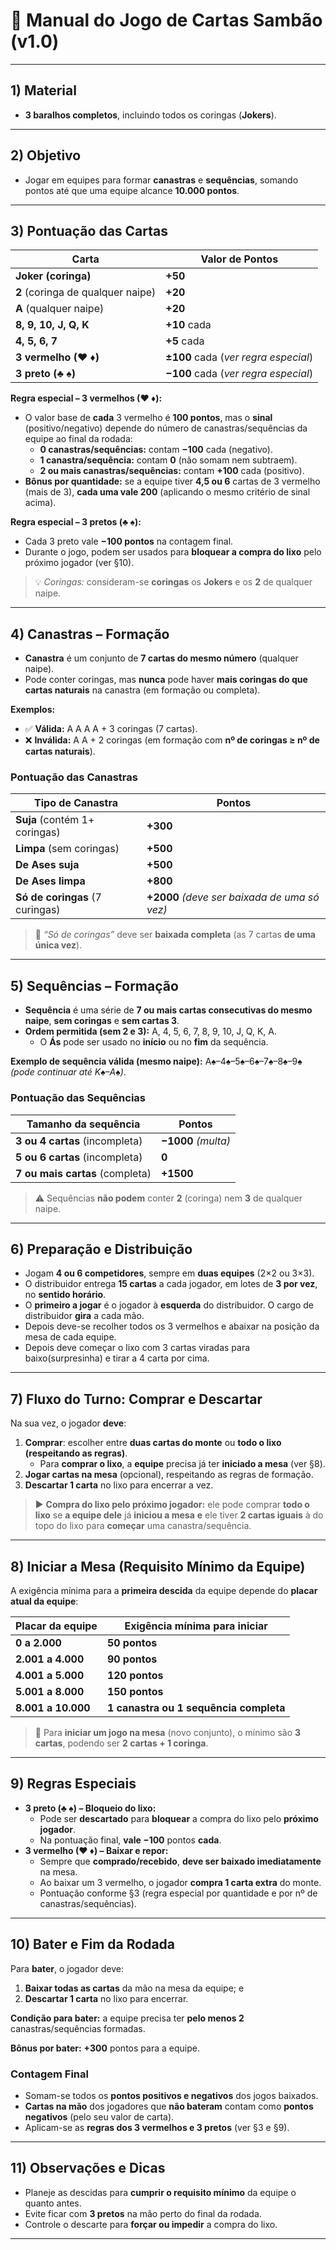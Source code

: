# 📖 Manual do Jogo de Cartas **Sambão** (v1.0)

---

## 1) Material

- **3 baralhos completos**, incluindo todos os coringas (**Jokers**).

---

## 2) Objetivo

- Jogar em equipes para formar **canastras** e **sequências**, somando pontos até que uma equipe alcance **10.000 pontos**.

---

## 3) Pontuação das Cartas

| Carta                             | Valor de Pontos                      |
| --------------------------------- | ------------------------------------ |
| **Joker (coringa)**               | **+50**                              |
| **2** (coringa de qualquer naipe) | **+20**                              |
| **A** (qualquer naipe)            | **+20**                              |
| **8, 9, 10, J, Q, K**             | **+10** cada                         |
| **4, 5, 6, 7**                    | **+5** cada                          |
| **3 vermelho (♥ ♦)**              | **±100** cada (*ver regra especial*) |
| **3 preto (♣ ♠)**                 | **−100** cada (*ver regra especial*) |

**Regra especial – 3 vermelhos (♥ ♦):**

- O valor base de **cada** 3 vermelho é **100 pontos**, mas o **sinal** (positivo/negativo) depende do número de canastras/sequências da equipe ao final da rodada:
  - **0 canastras/sequências:** contam **−100** cada (negativo).
  - **1 canastra/sequência:** contam **0** (não somam nem subtraem).
  - **2 ou mais canastras/sequências:** contam **+100** cada (positivo).
- **Bônus por quantidade:** se a equipe tiver **4,5 ou 6** cartas de 3 vermelho (mais de 3), **cada uma vale 200** (aplicando o mesmo critério de sinal acima).

**Regra especial – 3 pretos (♣ ♠):**

- Cada 3 preto vale **−100 pontos** na contagem final.
- Durante o jogo, podem ser usados para **bloquear a compra do lixo** pelo próximo jogador (ver §10).

> 💡 *Coringas:* consideram-se **coringas** os **Jokers** e os **2** de qualquer naipe.

---

## 4) Canastras – Formação

- **Canastra** é um conjunto de **7 cartas do mesmo número** (qualquer naipe).
- Pode conter coringas, mas **nunca** pode haver **mais coringas do que cartas naturais** na canastra (em formação ou completa).

**Exemplos:**

- ✅ **Válida:** A A A A + 3 coringas (7 cartas).
- ❌ **Inválida:** A A + 2 coringas (em formação com **nº de coringas ≥ nº de cartas naturais**).

### Pontuação das Canastras

| Tipo de Canastra                | Pontos                                       |
| ------------------------------- | -------------------------------------------- |
| **Suja** (contém 1+ coringas)   | **+300**                                     |
| **Limpa** (sem coringas)        | **+500**                                     |
| **De Ases suja**                | **+500**                                     |
| **De Ases limpa**               | **+800**                                     |
| **Só de coringas** (7 curingas) | **+2000** *(deve ser baixada de uma só vez)* |

> 📌 *“Só de coringas”* deve ser **baixada completa** (as 7 cartas **de uma única vez**).

---

## 5) Sequências – Formação

- **Sequência** é uma série de **7 ou mais cartas consecutivas do mesmo naipe**, **sem coringas** e **sem cartas 3**.
- **Ordem permitida (sem 2 e 3):** A, 4, 5, 6, 7, 8, 9, 10, J, Q, K, A.
  - O **Ás** pode ser usado no **início** ou no **fim** da sequência.

**Exemplo de sequência válida (mesmo naipe):** A♠–4♠–5♠–6♠–7♠–8♠–9♠ *(pode continuar até K♠–A♠)*.

### Pontuação das Sequências

| Tamanho da sequência            | Pontos              |
| ------------------------------- | ------------------- |
| **3 ou 4 cartas** (incompleta)  | **−1000** *(multa)* |
| **5 ou 6 cartas** (incompleta)  | **0**               |
| **7 ou mais cartas** (completa) | **+1500**           |

> ⚠️ Sequências **não podem** conter **2** (coringa) nem **3** de qualquer naipe.

---

## 6) Preparação e Distribuição

- Jogam **4 ou 6 competidores**, sempre em **duas equipes** (2×2 ou 3×3).
- O distribuidor entrega **15 cartas** a cada jogador, em lotes de **3 por vez**, no **sentido horário**.
- O **primeiro a jogar** é o jogador à **esquerda** do distribuidor. O cargo de distribuidor **gira** a cada mão.
- Depois deve-se recolher todos os 3 vermelhos e abaixar na posição da mesa de cada equipe.
- Depois deve começar o lixo com 3 cartas viradas para baixo(surpresinha) e tirar a 4 carta por cima.

---

## 7) Fluxo do Turno: Comprar e Descartar

Na sua vez, o jogador **deve**:

1. **Comprar**: escolher entre **duas cartas do monte** ou **todo o lixo (respeitando as regras)**.
   - Para **comprar o lixo**, a **equipe** precisa já ter **iniciado a mesa** (ver §8).
2. **Jogar cartas na mesa** (opcional), respeitando as regras de formação.
3. **Descartar 1 carta** no lixo para encerrar a vez.

> ▶️ **Compra do lixo pelo próximo jogador:** ele pode comprar **todo o lixo** se **a equipe dele** já **iniciou a mesa** **e** ele tiver **2 cartas iguais** à do topo do lixo para **começar** uma canastra/sequência.

---

## 8) Iniciar a Mesa (Requisito Mínimo da Equipe)

A exigência mínima para a **primeira descida** da equipe depende do **placar atual da equipe**:

| Placar da equipe   | Exigência mínima para iniciar          |
| ------------------ | -------------------------------------- |
| **0 a 2.000**      | **50 pontos**                          |
| **2.001 a 4.000**  | **90 pontos**                          |
| **4.001 a 5.000**  | **120 pontos**                         |
| **5.001 a 8.000**  | **150 pontos**                         |
| **8.001 a 10.000** | **1 canastra ou 1 sequência completa** |

> 🧩 Para **iniciar um jogo na mesa** (novo conjunto), o mínimo são **3 cartas**, podendo ser **2 cartas + 1 coringa**.

---

## 9) Regras Especiais

- **3 preto (♣ ♠) – Bloqueio do lixo:**
  - Pode ser **descartado** para **bloquear** a compra do lixo pelo **próximo jogador**.
  - Na pontuação final, **vale −100** pontos **cada**.
- **3 vermelho (♥ ♦) – Baixar e repor:**
  - Sempre que **comprado/recebido**, **deve ser baixado imediatamente** na mesa.
  - Ao baixar um 3 vermelho, o jogador **compra 1 carta extra** do monte.
  - Pontuação conforme §3 (regra especial por quantidade e por nº de canastras/sequências).

---

## 10) Bater e Fim da Rodada

Para **bater**, o jogador deve:

1. **Baixar todas as cartas** da mão na mesa da equipe; e
2. **Descartar 1 carta** no lixo para encerrar.

**Condição para bater:** a equipe precisa ter **pelo menos 2** canastras/sequências formadas.

**Bônus por bater:** **+300** pontos para a equipe.

### Contagem Final

- Somam-se todos os **pontos positivos e negativos** dos jogos baixados.
- **Cartas na mão** dos jogadores que **não bateram** contam como **pontos negativos** (pelo seu valor de carta).
- Aplicam-se as **regras dos 3 vermelhos e 3 pretos** (ver §3 e §9).

---

## 11) Observações e Dicas

- Planeje as descidas para **cumprir o requisito mínimo** da equipe o quanto antes.
- Evite ficar com **3 pretos** na mão perto do final da rodada.
- Controle o descarte para **forçar ou impedir** a compra do lixo.

---


